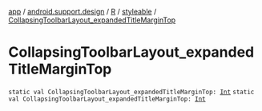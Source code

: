 [app](../../../index.md) / [android.support.design](../../index.md) / [R](../index.md) / [styleable](index.md) / [CollapsingToolbarLayout_expandedTitleMarginTop](.)

# CollapsingToolbarLayout_expandedTitleMarginTop

`static val CollapsingToolbarLayout_expandedTitleMarginTop: `[`Int`](https://kotlinlang.org/api/latest/jvm/stdlib/kotlin/-int/index.html)
`static val CollapsingToolbarLayout_expandedTitleMarginTop: `[`Int`](https://kotlinlang.org/api/latest/jvm/stdlib/kotlin/-int/index.html)